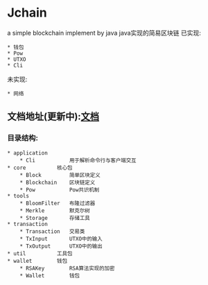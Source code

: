 # Jchain
a simple blockchain implement by java
java实现的简易区块链
已实现:

    * 钱包
    * Pow
    * UTXO
    * Cli

未实现:

    * 网络

## 文档地址(更新中):[文档](https://www.cnblogs.com/cbkj-xd/category/1766558.html)
### 目录结构:
    * application   
        * Cli           用于解析命令行与客户端交互
    * core          核心包
        * Block         简单区块定义
        * Blockchain    区块链定义
        * Pow           Pow共识机制
    * tools         
        * BloomFilter   布隆过滤器
        * Merkle        默克尔树
        * Storage       存储工具
    * transaction  
        * Transaction   交易类
        * TxInput       UTXO中的输入
        * TxOutput      UTXO中的输出
    * util          工具包
    * wallet        钱包
        * RSAKey        RSA算法实现的加密
        * Wallet        钱包